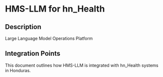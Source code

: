 # HMS-LLM for hn_Health

## Description

Large Language Model Operations Platform

## Integration Points

This document outlines how HMS-LLM is integrated with hn_Health systems in Honduras.
